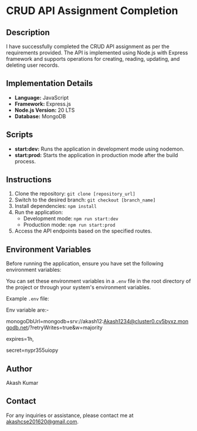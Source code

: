 # CRUD API Assignment Completion

## Description
I have successfully completed the CRUD API assignment as per the requirements provided. The API is implemented using Node.js with Express framework and supports operations for creating, reading, updating, and deleting user records.
## Implementation Details
- **Language:** JavaScript
- **Framework:** Express.js
- **Node.js Version:** 20 LTS
- **Database:** MongoDB


## Scripts
- **start:dev:** Runs the application in development mode using nodemon.
- **start:prod:** Starts the application in production mode after the build process.

## Instructions
1. Clone the repository: `git clone [repository_url]`
2. Switch to the desired branch: `git checkout [branch_name]`
3. Install dependencies: `npm install`
4. Run the application:
   - Development mode: `npm run start:dev`
   - Production mode: `npm run start:prod`
5. Access the API endpoints based on the specified routes.


## Environment Variables
Before running the application, ensure you have set the following environment variables:

You can set these environment variables in a `.env` file in the root directory of the project or through your system's environment variables.

Example `.env` file:

Env variable are:-

monogoDbUrl=mongodb+srv://akash12:Akash1234@cluster0.cv5byxz.mongodb.net/?retryWrites=true&w=majority

expires=1h,

secret=nypr355uiopy


## Author
Akash Kumar

## Contact
For any inquiries or assistance, please contact me at akashcse201620@gmail.com.
